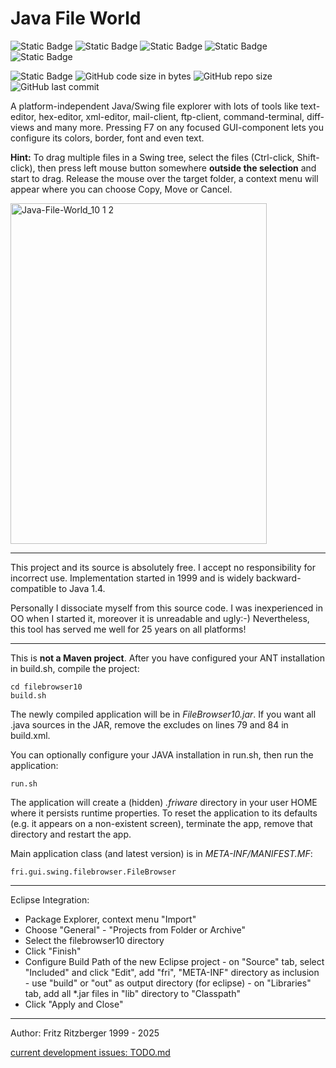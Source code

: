 # Java File World

![Static Badge](https://img.shields.io/badge/Topic-File--Management-blue)
![Static Badge](https://img.shields.io/badge/Type-Desktop_App-blue)
![Static Badge](https://img.shields.io/badge/Language-Java_8-darkgreen)
![Static Badge](https://img.shields.io/badge/UI_System-Swing-darkgreen)
![Static Badge](https://img.shields.io/badge/Application_JAR-3.7_MB-darkgreen)

![Static Badge](https://img.shields.io/github/license/fritzthecap/filebrowser10?color=pink)
![GitHub code size in bytes](https://img.shields.io/github/languages/code-size/fritzthecap/filebrowser10?color=pink)
![GitHub repo size](https://img.shields.io/github/repo-size/fritzthecap/filebrowser10?color=pink)
![GitHub last commit](https://img.shields.io/github/last-commit/fritzthecap/filebrowser10?color=pink)

A platform-independent Java/Swing file explorer with lots of tools like text-editor, hex-editor, xml-editor, mail-client, ftp-client, command-terminal, diff-views and many more. Pressing F7 on any focused GUI-component lets you configure its colors, border, font and even text.

**Hint:** To drag multiple files in a Swing tree, select the files (Ctrl-click, Shift-click), then press left mouse button somewhere **outside the selection** and start to drag. Release the mouse over the target folder, a context menu will appear where you can choose Copy, Move or Cancel.  

<img width="410" height="545" alt="Java-File-World_10 1 2" src="https://github.com/user-attachments/assets/487f3370-ac19-4f14-8d19-d11893c8c2d5" />

----

This project and its source is absolutely free.
I accept no responsibility for incorrect use.
Implementation started in 1999 and is widely backward-compatible to Java 1.4.

Personally I dissociate myself from this source code. 
I was inexperienced in OO when I started it, moreover it is unreadable and ugly:-)
Nevertheless, this tool has served me well for 25 years on all platforms!

----

This is **not a Maven project**.
After you have configured your ANT installation in build.sh, compile the project:

	cd filebrowser10
	build.sh

The newly compiled application will be in *FileBrowser10.jar*.
If you want all .java sources in the JAR, remove the excludes on lines 79 and 84 in build.xml.

You can optionally configure your JAVA installation in run.sh, then run the application:

	run.sh
	
The application will create a (hidden) *.friware* directory in your user HOME where it persists runtime properties.
To reset the application to its defaults (e.g. it appears on a non-existent screen),
terminate the app, remove that directory and restart the app.

Main application class (and latest version) is in *META-INF/MANIFEST.MF*:

	fri.gui.swing.filebrowser.FileBrowser


----

Eclipse Integration:

- Package Explorer, context menu "Import"
- Choose "General" - "Projects from Folder or Archive"
- Select the filebrowser10 directory
- Click "Finish"
- Configure Build Path of the new Eclipse project
		- on "Source" tab, select "Included" and click "Edit", add "fri", "META-INF" directory as inclusion
		- use "build" or "out" as output directory (for eclipse)
		- on "Libraries" tab, add all *.jar files in "lib" directory to "Classpath"
- Click "Apply and Close"

----

Author: Fritz Ritzberger 1999 - 2025

[current development issues: TODO.md](TODO.md)
